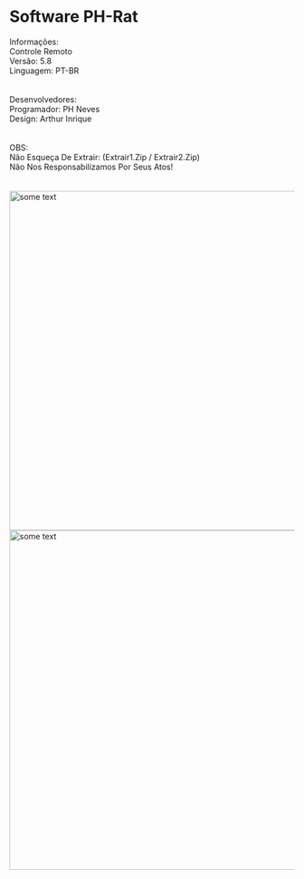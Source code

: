 # Software PH-Rat </br>
Informações: </br>
Controle Remoto </br>
Versão: 5.8 </br>
Linguagem: PT-BR </br>
</br>
</br>
Desenvolvedores: </br>
Programador: PH Neves </br>
Design: Arthur Inrique </br>
</br>
</br>
OBS: </br>
Não Esqueça De Extrair: (Extrair1.Zip / Extrair2.Zip) </br>
Não Nos Responsabilizamos Por Seus Atos!</br>
</br>
</br>
<img src="https://i.ibb.co/gdjYNzK/dsds.png" alt="some text" width=900 height=600></br>
<img src="https://i.ibb.co/Pt7kJXk/dddd.png" alt="some text" width=900 height=600>

